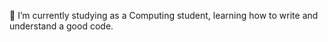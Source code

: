  🌱 I’m currently studying as a Computing student, learning how to write and understand a good code. 



